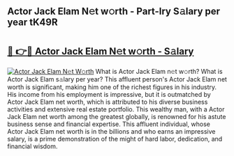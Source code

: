 ## Actor Jack Elam N𝚎t w𝚘rth - Part-Iry S𝚊lary per year tK49R

# <h2><a href="http://gc3wq49.nevu.top/?p=Actor+Jack+Elam">🔗 👉🔴 Actor Jack Elam N𝚎t w𝚘rth - S𝚊lary</a></h2>

[![Actor Jack Elam N𝚎t W𝚘rth](https://i.imgur.com/Oavwk0R.jpeg)](http://gc3wq49.nevu.top/?p=Actor+Jack+Elam)
What is Actor Jack Elam n𝚎t w𝚘rth? What is Actor Jack Elam s𝚊lary per year?
This affluent person's Actor Jack Elam net worth is significant, making him one of the richest figures in his industry. His income from his employment is impressive, but it is outmatched by Actor Jack Elam net worth, which is attributed to his diverse business activities and extensive real estate portfolio. This wealthy man, with a Actor Jack Elam net worth among the greatest globally, is renowned for his astute business sense and financial expertise. This affluent individual, whose Actor Jack Elam net worth is in the billions and who earns an impressive salary, is a prime demonstration of the might of hard labor, dedication, and financial wisdom.
